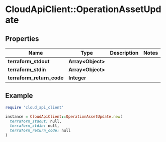 # CloudApiClient::OperationAssetUpdate

## Properties

| Name | Type | Description | Notes |
| ---- | ---- | ----------- | ----- |
| **terraform_stdout** | **Array&lt;Object&gt;** |  |  |
| **terraform_stdin** | **Array&lt;Object&gt;** |  |  |
| **terraform_return_code** | **Integer** |  |  |

## Example

```ruby
require 'cloud_api_client'

instance = CloudApiClient::OperationAssetUpdate.new(
  terraform_stdout: null,
  terraform_stdin: null,
  terraform_return_code: null
)
```

